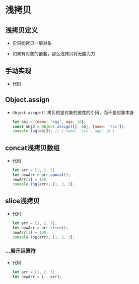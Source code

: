 # 浅拷贝

## 浅拷贝定义

+ 它只能拷贝一层对象

+ 如果有对象的嵌套，那么浅拷贝将无能为力

## 手动实现

+ 代码

## Object.assign

+ `Object.assgin()` 拷贝的是对象的属性的引用，而不是对象本身

  ```js
  let obj = {name: 'xgg', age: 18};
  const obj2 = Object.assign({}, obj, {name: 'sss'});
  console.log(obj2); // { name: 'sss', age: 18 }
  ```

## concat浅拷贝数组

+ 代码

  ```js
  let arr = [1, 2, 3]
  let newArr = arr.cancat();
  newArr[1] = 100;
  console.log(arr); [1, 2, 3];
  ```

## slice浅拷贝

+ 代码

  ```js
  let arr = [1, 2, 3];
  let newArr = arr.slice();
  newArr[1] = 100;
  console.log(arr); [1, 2, 3];
  ```

### ...展开运算符

+ 代码

  ```js
  let arr = [1, 2, 3];
  let newArr = [...arr];
  ```
